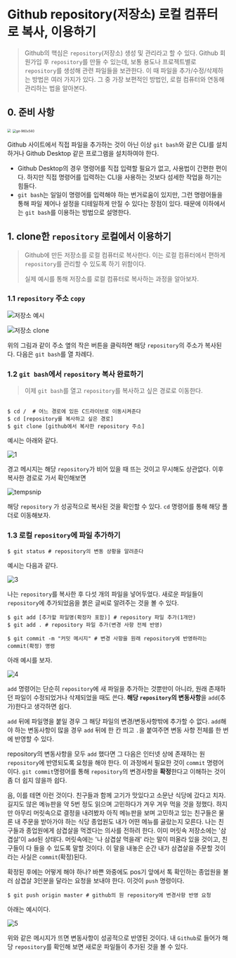 # Github repository(저장소) 로컬 컴퓨터로 복사, 이용하기

> Github의 핵심은 `repository`(저장소) 생성 및 관리라고 할 수 있다. Github  회원가입 후 `repository`를 만들 수 있는데, 보통 용도나 프로젝트별로 `repository`를 생성해 관련 파일들을 보관한다. 이 때 파일을 추가/수정/삭제하는 방법은 여러 가지가 있다. 그 중 가장 보편적인 방법인, 로컬 컴퓨터와 연동해 관리하는 법을 알아본다. 



## 0. 준비 사항

<img src="https://miro.medium.com/max/325/1*Je4yF-xdHEluVvmS0qw8JQ.png" style="zoom:50%;" />



<img src="https://user-images.githubusercontent.com/58945760/87168571-ac3ca900-c309-11ea-8f6d-dc9ed53c9cea.png" alt="git-960x540" style="zoom:50%;" />

Github 사이트에서 직접 파일을 추가하는 것이 아닌 이상 `git bash`와 같은 CLI를 설치하거나 Github Desktop 같은 프로그램을 설치하여야 한다. 

- Github Desktop의 경우 명령어를 직접 입력할 필요가 없고, 사용법이 간편한 편이다. 하지만 직접 명령어를 입력하는 CLI을 사용하는 것보다 섬세한 작업을 하기는 힘들다.  
-  `git bash`는 일일이 명령어를 입력해야 하는 번거로움이 있지만, 그런 명령어들을 통해 파일 제어나 설정을 디테일하게 만질 수 있다는 장점이 있다. 때문에 이하에서는 `git bash`를 이용하는 방법으로 설명한다. 



## 1. clone한 `repository`  로컬에서 이용하기

> Github에 만든 저장소를 로컬 컴퓨터로 복사한다. 이는 로컬 컴퓨터에서 편하게 `repository`를 관리할 수 있도록 하기 위함이다.  
>
> 실제 예시를 통해 저장소를 로컬 컴퓨터로 복사하는 과정을 알아보자. 

### 1.1 `repository` 주소 `copy`

![저장소 예시](https://user-images.githubusercontent.com/58945760/87218537-a63cdb80-c38e-11ea-8951-4f6d77b3322f.PNG)



![저장소 clone](https://user-images.githubusercontent.com/58945760/87218538-a89f3580-c38e-11ea-8873-2f5dea59f7dd.PNG)

위의 그림과 같이 주소 옆의 작은 버튼을 클릭하면 해당 `repository`의 주소가 복사된다. 다음은 `git bash`를 열 차례다. 

### 1.2 `git bash`에서 `repository` 복사 완료하기 

> 이제 `git bash`를 열고 `repository`를 복사하고 싶은 경로로 이동한다. 

```shell

$ cd /  # 어느 경로에 있든 C드라이브로 이동시켜준다 
$ cd [repository를 복사하고 싶은 경로]
$ git clone [github에서 복사한 repository 주소]
```

예시는 아래와 같다. 

![1](https://user-images.githubusercontent.com/58945760/87225232-64c82280-c3c6-11ea-9ea4-ed37e40c3e42.PNG)

경고 메시지는 해당 `repository`가 비어 있을 때 뜨는 것이고 무시해도 상관없다. 이후 복사한 경로로 가서 확인해보면 

![tempsnip](https://user-images.githubusercontent.com/58945760/87219435-08e5a580-c396-11ea-93f2-3a8490497bb0.png)

해당 `repository` 가 성공적으로 복사된 것을 확인할 수 있다. `cd` 명령어를 통해 해당 폴더로 이동해보자. 



### 1.3 로컬 `repository`에 파일 추가하기

```shell
$ git status # repository의 변동 상황을 알려준다
```

예시는 다음과 같다.

![3](https://user-images.githubusercontent.com/58945760/87219297-ddae8680-c394-11ea-8360-1683efce9b26.PNG)

나는 `repository`를 복사한 후 다섯 개의 파일을 넣어두었다.  새로운 파일들이 `repository`에 추가되었음을 붉은 글씨로 알려주는 것을 볼 수 있다. 

```shell
$ git add [추가할 파일명(확장자 포함)] # repository 파일 추가(1개만)
$ git add . # repository 파일 추가(변경 사항 전체 반영)

$ git commit -m "커밋 메시지" # 변경 사항을 원래 repository에 반영하라는 commit(확정) 명령
```

아래 예시를 보자.

![4](https://user-images.githubusercontent.com/58945760/87219300-e1420d80-c394-11ea-8abe-3f6c7ee429e5.PNG)

`add` 명령어는 단순히 `repository`에 새 파일을 추가하는 것뿐만이 아니라, 원래 존재하던 파일이 수정되었거나 삭제되었을 때도 쓴다. **해당 `repository`의 변동사항**을 `add`(추가)한다고 생각하면 쉽다. 

`add` 뒤에 파일명을 붙일 경우 그 해당 파일의 변경/변동사항밖에 추가할 수 없다.  `add`해야 하는 변동사항이 많을 경우 `add` 뒤에 한 칸 띄고 `.`을 붙여주면 변동 사항 전체를 한 번에 반영할 수 있다.  

repository의 변동사항을 모두 `add` 했다면 그 다음은 인터넷 상에 존재하는 원 `repository`에 반영되도록 요청을 해야 한다. 이 과정에서 필요한 것이 `commit` 명령어이다. `git commit`명령어를 통해 `repository`의 변경사항을 **확정**한다고 이해하는 것이 좀 더 쉽지 않을까 쉽다. 

음, 이를 테면 이런 것이다.  친구들과 함께 고기가 맛있다고 소문난 식당에 갔다고 치자. 길지도 않은 메뉴판을 약 5번 정도 읽으며 고민하다가 겨우 겨우 먹을 것을 정했다. 하지만 아무리 머릿속으로 결정을 내려봤자 아직 메뉴판을 보며 고민하고 있는 친구들은 물론 내 주문을 받아가야 하는 식당 종업원도 내가 어떤 메뉴를 골랐는지 모른다. 나는 친구들과 종업원에게 삼겹살을 먹겠다는 의사를 전하려 한다. 이미 머릿속 저장소에는 '삼겹살'이 `add`된 상태다. 머릿속에는 '나 삼겹살 먹을래' 라는 말이 떠올라 있을 것이고, 친구들이 다 들을 수 있도록 말할 것이다. 이 말을 내놓은 순간 내가 삼겹살을 주문할 것이라는 사실은 `commit`(확정)된다. 

확정된 후에는 어떻게 해야 하나? 바쁜 와중에도 pos기 앞에서 톡 확인하는 종업원을 불러 삼겹살 3인분을 달라는 요청을 보내야 한다. 이것이 `push` 명령이다.   

```shell
$ git push origin master # github의 원 repository에 변경사항 반영 요청
```

 

아래는 예시이다.

![5](https://user-images.githubusercontent.com/58945760/87219302-e3a46780-c394-11ea-8a44-d7cfd2f48820.PNG)

위와 같은 메시지가 뜨면 변동사항이 성공적으로 반영된 것이다. 내 `Github`로 들어가 해당 `repository`를 확인해 보면 새로운 파일들이 추가된 것을 볼 수 있다. 